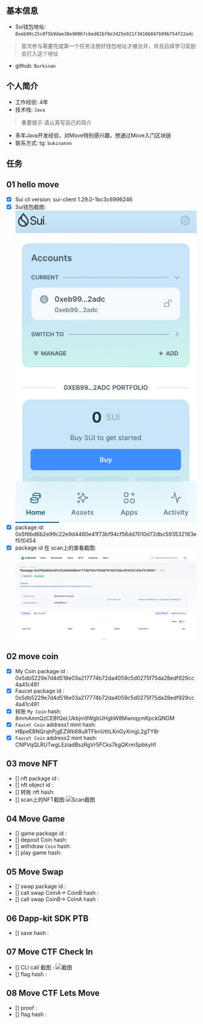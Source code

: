 ## 基本信息
- Sui钱包地址: `0xeb99c25c0f5b9dae38e90067cbed82bf8e3425e921f34166847b09b754f22adc`
> 首次参与需要完成第一个任务注册好钱包地址才被合并，并且后续学习奖励会打入这个地址
- github: `Burkinan`

## 个人简介
- 工作经验: 4年
- 技术栈: `Java`
> 重要提示 请认真写自己的简介
- 多年Java开发经验，对Move特别感兴趣，想通过Move入门区块链
- 联系方式: tg: `bukinannn` 

## 任务

##   01 hello move  
- [x] Sui cli version:  sui-client 1.29.0-1bc3c6996246
- [x] Sui钱包截图: ![Sui钱包截图](./notes/wallet.png)
- [x] package id: 0x5f6bd6b2e99c22e9d4480e41f73bf94cf56dd7010d72dbc593532183ef510454    
- [x] package id 在 scan上的查看截图:![Scan截图](./notes/1.png)

##   02 move coin
- [x] My Coin package id :  0x5db5229e7d4d518e03a217774b72da4059c5d0275f75da28edf929cc4a41c491
- [x] Faucet package id : 0x5db5229e7d4d518e03a217774b72da4059c5d0275f75da28edf929cc4a41c491
- [x] 转账 `My Coin` hash: 8mmAmnQzCEBfQeLUkbjm9WgbUHgbW8MwnqymKpckQNGM
- [x] `Faucet Coin` address1 mint hash: HBpeEBNQrqhPjgEZWb68u8TFbnUthLKnGyXmgL2gTY8r
- [x] `Faucet Coin` address2 mint hash: CNPVqQLRUTwgLEziadBszRgVr5FCks7kgQKrmSpbkyh1

##   03 move NFT
- [] nft package id :
- [] nft object id : 
- [] 转账 nft  hash:
- [] scan上的NFT截图:![Scan截图](./images/你的图片地址)

##   04 Move Game
- [] game package id :
- [] deposit Coin hash:
- [] withdraw `Coin` hash:
- [] play game hash:

##   05 Move Swap
- [] swap package id :
- [] call swap CoinA-> CoinB  hash :
- [] call swap CoinB-> CoinA  hash :

##   06 Dapp-kit SDK PTB
- [] save hash :

##   07 Move CTF Check In
- [] CLI call 截图 : ![截图](./images/你的图片地址)
- [] flag hash :

##   08 Move CTF Lets Move
- [] proof : 
- [] flag hash :

